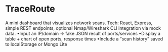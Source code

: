# TraceRoute
A mini dashboard that visualizes network scans. Tech: React, Express, simple REST endpoints, optional Nmap/Wireshark CLI integration via mock data. •Input an IP/domain → fake JSON result of ports/services  •Display a table + chart of open ports, response times •Include a “scan history” saved to localStorage or Mongo Lite
